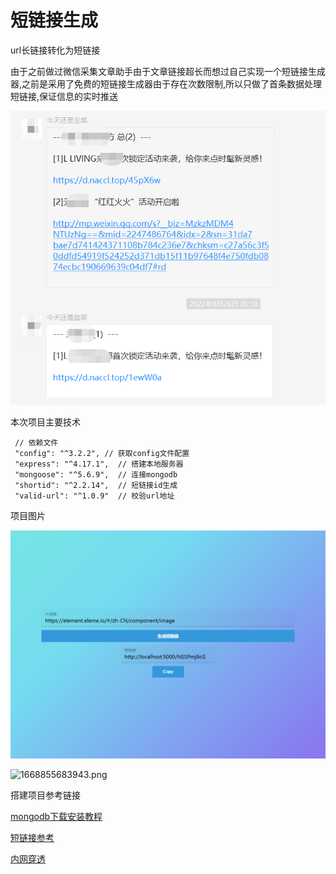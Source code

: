 # 短链接生成

url长链接转化为短链接

由于之前做过微信采集文章助手由于文章链接超长而想过自己实现一个短链接生成器,之前是采用了免费的短链接生成器由于存在次数限制,所以只做了首条数据处理短链接,保证信息的实时推送

![](image/readme/1668853171518.png)

本次项目主要技术

```
 // 依赖文件
 "config": "^3.2.2", // 获取config文件配置
 "express": "^4.17.1",	// 搭建本地服务器
 "mongoose": "^5.6.9",	// 连接mongodb
 "shortid": "^2.2.14",	// 短链接id生成
 "valid-url": "^1.0.9"	// 校验url地址
```

项目图片

![1668853664893.png](image/readme/1668853664893.png)

![1668855683943.png](image/readme/1668855683943.png)

搭建项目参考链接

[mongodb下载安装教程](https://blog.csdn.net/baidu_39298625/article/details/98592631?spm=1001.2101.3001.6650.2&utm_medium=distribute.pc_relevant.none-task-blog-2%7Edefault%7ECTRLIST%7ERate-2-98592631-blog-118633286.pc_relevant_recovery_v2&depth_1-utm_source=distribute.pc_relevant.none-task-blog-2%7Edefault%7ECTRLIST%7ERate-2-98592631-blog-118633286.pc_relevant_recovery_v2&utm_relevant_index=3 )

[短链接参考](https://cloud.tencent.com/developer/article/1492175?from=article.detail.1858351)

[内网穿透](https://blog.csdn.net/weixin_42063820/article/details/124563983)

